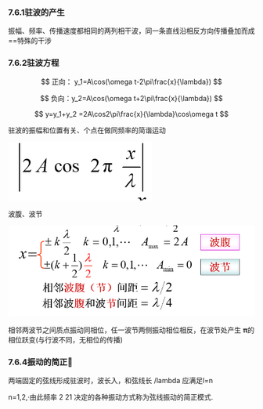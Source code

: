 ### 7.6.1驻波的产生

振幅、频率、传播速度都相同的两列相干波，同一条直线沿相反方向传播叠加而成==特殊的干涉

### 7.6.2驻波方程


$$
正向： y_1=A\cos(\omega t-2\pi\frac{x}{\lambda})
$$

$$
负向：y_2=A\cos(\omega t+2\pi\frac{x}{\lambda})
$$

$$
y=y_1+y_2
 =2A\cos2\pi\frac{x}{\lambda}\cos\omega t
$$

驻波的振幅和位置有关、个点在做同频率的简谐运动

![image-20240426093955335](./assets/image-20240426093955335.png)

波腹、波节

![image-20240426094046594](./assets/image-20240426094046594.png)

相邻两波节之间质点振动同相位，任一波节两侧振动相位相反，在波节处产生 **π**的相位跃变(与行波不同，无相位的传播)

### 7.6.4振动的简正🍜

两端固定的弦线形成驻波时，波长入，和弦线长 /lambda 
应满足l=n

n=1,2,·由此频率
2
21
决定的各种振动方式称为弦线振动的简正模式.